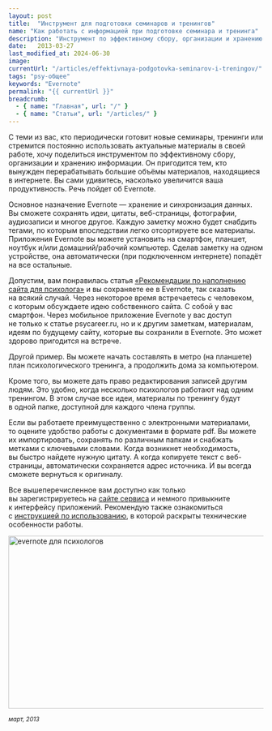 ```yaml
---
layout: post
title:  "Инструмент для подготовки семинаров и тренингов"
name: "Как работать с информацией при подготовке семинара и тренинга"
description: "Инструмент по эффективному сбору, организации и хранению информации при подготовке психолога к семинарам и тренингам."
date:   2013-03-27			 
last_modified_at: 2024-06-30
image:
currentUrl: "/articles/effektivnaya-podgotovka-seminarov-i-treningov/"
tags: "psy-общее"
keywords: "Evernote"
permalink: "{{ currentUrl }}"
breadcrumb:
  - { name: "Главная", url: "/" }
  - { name: "Статьи", url: "/articles/" }
---
```


<p>С&nbsp;теми из&nbsp;вас, кто периодически готовит новые семинары, тренинги или стремится постоянно использовать актуальные материалы в&nbsp;своей работе, хочу поделиться инструментом по&nbsp;эффективному сбору, организации и&nbsp;хранению информации. Он&nbsp;пригодится тем, кто вынужден перерабатывать большие объёмы материалов, находящиеся в&nbsp;интернете. Вы&nbsp;сами удивитесь, насколько увеличится ваша продуктивность. Речь пойдет об&nbsp;Evernote.</p>
<p>Основное назначение Evernote&nbsp;— хранение и&nbsp;синхронизация данных. Вы&nbsp;сможете сохранять идеи, цитаты, веб-страницы, фотографии, аудиозаписи и&nbsp;многое другое. Каждую заметку можно будет снабдить тегами, по&nbsp;которым впоследствии легко отсортируете все материалы. Приложения Evernote вы&nbsp;можете установить на&nbsp;смартфон, планшет, ноутбук и/или домашний/рабочий компьютер. Сделав заметку на&nbsp;одном устройстве, она автоматически (при подключенном интернете) попадёт на&nbsp;все остальные.</p>
<p>Допустим, вам понравилась статья <a href="/rekomendacii-po-napolneniyu-sajta-dlya-psixologa/" title="Рекомендации по наполнению сайта для психолога">«Рекомендации по&nbsp;наполнению сайта для психолога»</a> и&nbsp;вы&nbsp;сохраняете ее&nbsp;в&nbsp;Evernote, так сказать на&nbsp;всякий случай. Через некоторое время встречаетесь с&nbsp;человеком, с&nbsp;которым обсуждаете идею собственного сайта. С&nbsp;собой у&nbsp;вас смартфон. Через мобильное приложение Evernote у&nbsp;вас доступ не&nbsp;только к&nbsp;статье psycareer.ru, но&nbsp;и&nbsp;к&nbsp;другим заметкам, материалам, идеям по&nbsp;будущему сайту, которые вы&nbsp;сохранили в&nbsp;Evernote. Это может здорово пригодится на&nbsp;встрече.</p>
<p>Другой пример. Вы&nbsp;можете начать составлять в&nbsp;метро (на&nbsp;планшете) план психологического тренинга, а&nbsp;продолжить дома за&nbsp;компьютером.</p>
<p>Кроме того, вы&nbsp;можете дать право редактирования записей другим людям. Это удобно, когда несколько психологов работают над одним тренингом. В&nbsp;этом случае все идеи, материалы по&nbsp;тренингу будут в&nbsp;одной папке, доступной для каждого члена группы.</p>
<p>Если вы&nbsp;работаете преимущественно с&nbsp;электронными материалами, то&nbsp;оцените удобство работы с&nbsp;документами в&nbsp;формате pdf. Вы&nbsp;можете их&nbsp;импортировать, сохранять по&nbsp;различным папкам и&nbsp;снабжать метками с&nbsp;ключевыми словами. Когда возникнет необходимость, вы&nbsp;быстро найдете нужную цитату. А&nbsp;когда копируете текст с&nbsp;веб-страницы, автоматически сохраняется адрес источника. И&nbsp;вы&nbsp;всегда сможете вернуться к&nbsp;оригиналу.</p>
<p>Все вышеперечисленное вам доступно как только вы&nbsp;зарегистрируетесь на&nbsp;<a href="http://evernote.com/intl/ru/" target="_blank" title="Evernote: откроется в новом окне">сайте сервиса</a> и&nbsp;немного привыкните к&nbsp;интерфейсу приложений. Рекомендую также ознакомиться с&nbsp;<a href="http://evernote.com/intl/ru/" target="_blank" title="Инструкция по использованию Evernote">инструкцией по&nbsp;использованию</a>, в&nbsp;которой раскрыты технические особенности работы.</p>
<img width="676" height="341"  src="https://res.cloudinary.com/bartoshevich/image/upload/f_auto/v1593368841/psycareer/evernote.jpg" alt="evernote для психологов" />
<p><sub><em>март, 2013</em></sub></p>
